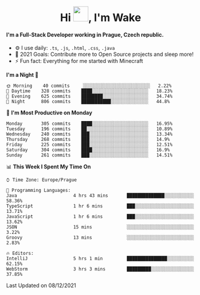 <h1 align="center">Hi <img src="https://raw.githubusercontent.com/MrWakeCZ/MrWakeCZ/master/Hi.gif" width="40px" />, I'm Wake</h1>

#### I'm a Full-Stack Developer working in Prague, Czech republic.
- ⚙️ I use daily: `.ts`, `.js`, `.html`, `.css`, `.java`
- 🥅 2021 Goals: Contribute more to Open Source projects and sleep more!
- ⚡ Fun fact: Everything for me started with Minecraft

<!--START_SECTION:waka-->
**I'm a Night 🦉** 

```text
🌞 Morning    40 commits     ░░░░░░░░░░░░░░░░░░░░░░░░░   2.22% 
🌆 Daytime    328 commits    ████░░░░░░░░░░░░░░░░░░░░░   18.23% 
🌃 Evening    625 commits    ████████░░░░░░░░░░░░░░░░░   34.74% 
🌙 Night      806 commits    ███████████░░░░░░░░░░░░░░   44.8%

```
📅 **I'm Most Productive on Monday** 

```text
Monday       305 commits    ████░░░░░░░░░░░░░░░░░░░░░   16.95% 
Tuesday      196 commits    ██░░░░░░░░░░░░░░░░░░░░░░░   10.89% 
Wednesday    240 commits    ███░░░░░░░░░░░░░░░░░░░░░░   13.34% 
Thursday     268 commits    ███░░░░░░░░░░░░░░░░░░░░░░   14.9% 
Friday       225 commits    ███░░░░░░░░░░░░░░░░░░░░░░   12.51% 
Saturday     304 commits    ████░░░░░░░░░░░░░░░░░░░░░   16.9% 
Sunday       261 commits    ███░░░░░░░░░░░░░░░░░░░░░░   14.51%

```


📊 **This Week I Spent My Time On** 

```text
⌚︎ Time Zone: Europe/Prague

💬 Programming Languages: 
Java                     4 hrs 43 mins       ██████████████░░░░░░░░░░░   58.36% 
TypeScript               1 hr 6 mins         ███░░░░░░░░░░░░░░░░░░░░░░   13.71% 
JavaScript               1 hr 6 mins         ███░░░░░░░░░░░░░░░░░░░░░░   13.62% 
JSON                     15 mins             ░░░░░░░░░░░░░░░░░░░░░░░░░   3.22% 
Groovy                   13 mins             ░░░░░░░░░░░░░░░░░░░░░░░░░   2.83%

🔥 Editors: 
IntelliJ                 5 hrs 1 min         ███████████████░░░░░░░░░░   62.15% 
WebStorm                 3 hrs 3 mins        █████████░░░░░░░░░░░░░░░░   37.85%

```


 Last Updated on 08/12/2021
<!--END_SECTION:waka-->
